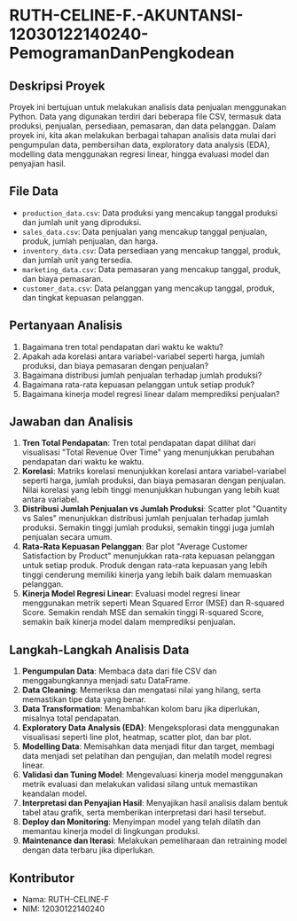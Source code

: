 # RUTH-CELINE-F.-AKUNTANSI-12030122140240-PemogramanDanPengkodean

## Deskripsi Proyek
Proyek ini bertujuan untuk melakukan analisis data penjualan menggunakan Python. Data yang digunakan terdiri dari beberapa file CSV, termasuk data produksi, penjualan, persediaan, pemasaran, dan data pelanggan. Dalam proyek ini, kita akan melakukan berbagai tahapan analisis data mulai dari pengumpulan data, pembersihan data, exploratory data analysis (EDA), modelling data menggunakan regresi linear, hingga evaluasi model dan penyajian hasil.

## File Data
- `production_data.csv`: Data produksi yang mencakup tanggal produksi dan jumlah unit yang diproduksi.
- `sales_data.csv`: Data penjualan yang mencakup tanggal penjualan, produk, jumlah penjualan, dan harga.
- `inventory_data.csv`: Data persediaan yang mencakup tanggal, produk, dan jumlah unit yang tersedia.
- `marketing_data.csv`: Data pemasaran yang mencakup tanggal, produk, dan biaya pemasaran.
- `customer_data.csv`: Data pelanggan yang mencakup tanggal, produk, dan tingkat kepuasan pelanggan.

## Pertanyaan Analisis
1. Bagaimana tren total pendapatan dari waktu ke waktu?
2. Apakah ada korelasi antara variabel-variabel seperti harga, jumlah produksi, dan biaya pemasaran dengan penjualan?
3. Bagaimana distribusi jumlah penjualan terhadap jumlah produksi?
4. Bagaimana rata-rata kepuasan pelanggan untuk setiap produk?
5. Bagaimana kinerja model regresi linear dalam memprediksi penjualan?

## Jawaban dan Analisis
1. **Tren Total Pendapatan**: Tren total pendapatan dapat dilihat dari visualisasi "Total Revenue Over Time" yang menunjukkan perubahan pendapatan dari waktu ke waktu.
2. **Korelasi**: Matriks korelasi menunjukkan korelasi antara variabel-variabel seperti harga, jumlah produksi, dan biaya pemasaran dengan penjualan. Nilai korelasi yang lebih tinggi menunjukkan hubungan yang lebih kuat antara variabel.
3. **Distribusi Jumlah Penjualan vs Jumlah Produksi**: Scatter plot "Quantity vs Sales" menunjukkan distribusi jumlah penjualan terhadap jumlah produksi. Semakin tinggi jumlah produksi, semakin tinggi juga jumlah penjualan secara umum.
4. **Rata-Rata Kepuasan Pelanggan**: Bar plot "Average Customer Satisfaction by Product" menunjukkan rata-rata kepuasan pelanggan untuk setiap produk. Produk dengan rata-rata kepuasan yang lebih tinggi cenderung memiliki kinerja yang lebih baik dalam memuaskan pelanggan.
5. **Kinerja Model Regresi Linear**: Evaluasi model regresi linear menggunakan metrik seperti Mean Squared Error (MSE) dan R-squared Score. Semakin rendah MSE dan semakin tinggi R-squared Score, semakin baik kinerja model dalam memprediksi penjualan.

## Langkah-Langkah Analisis Data
1. **Pengumpulan Data**: Membaca data dari file CSV dan menggabungkannya menjadi satu DataFrame.
2. **Data Cleaning**: Memeriksa dan mengatasi nilai yang hilang, serta memastikan tipe data yang benar.
3. **Data Transformation**: Menambahkan kolom baru jika diperlukan, misalnya total pendapatan.
4. **Exploratory Data Analysis (EDA)**: Mengeksplorasi data menggunakan visualisasi seperti line plot, heatmap, scatter plot, dan bar plot.
5. **Modelling Data**: Memisahkan data menjadi fitur dan target, membagi data menjadi set pelatihan dan pengujian, dan melatih model regresi linear.
6. **Validasi dan Tuning Model**: Mengevaluasi kinerja model menggunakan metrik evaluasi dan melakukan validasi silang untuk memastikan keandalan model.
7. **Interpretasi dan Penyajian Hasil**: Menyajikan hasil analisis dalam bentuk tabel atau grafik, serta memberikan interpretasi dari hasil tersebut.
8. **Deploy dan Monitoring**: Menyimpan model yang telah dilatih dan memantau kinerja model di lingkungan produksi.
9. **Maintenance dan Iterasi**: Melakukan pemeliharaan dan retraining model dengan data terbaru jika diperlukan.

## Kontributor
- Nama: RUTH-CELINE-F
- NIM: 12030122140240

